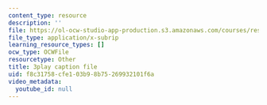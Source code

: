 ```yaml
---
content_type: resource
description: ''
file: https://ol-ocw-studio-app-production.s3.amazonaws.com/courses/res-9-003-brains-minds-and-machines-summer-course-summer-2015/f8c31758cfe103b98b75269932101f6a_2304725.srt
file_type: application/x-subrip
learning_resource_types: []
ocw_type: OCWFile
resourcetype: Other
title: 3play caption file
uid: f8c31758-cfe1-03b9-8b75-269932101f6a
video_metadata:
  youtube_id: null
---
```

